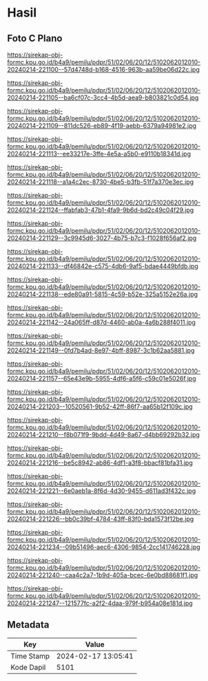 # Hasil

## Foto C Plano

https://sirekap-obj-formc.kpu.go.id/b4a9/pemilu/pdpr/51/02/06/20/12/5102062012010-20240214-221100--57d4748d-b168-4516-963b-aa59be06d22c.jpg

https://sirekap-obj-formc.kpu.go.id/b4a9/pemilu/pdpr/51/02/06/20/12/5102062012010-20240214-221105--ba6cf07c-3cc4-4b5d-aea9-b803821c0d54.jpg

https://sirekap-obj-formc.kpu.go.id/b4a9/pemilu/pdpr/51/02/06/20/12/5102062012010-20240214-221109--811dc526-eb89-4f19-aebb-6379a94981e2.jpg

https://sirekap-obj-formc.kpu.go.id/b4a9/pemilu/pdpr/51/02/06/20/12/5102062012010-20240214-221113--ee33217e-3ffe-4e5a-a5b0-e9110b18341d.jpg

https://sirekap-obj-formc.kpu.go.id/b4a9/pemilu/pdpr/51/02/06/20/12/5102062012010-20240214-221118--a1a4c2ec-8730-4be5-b3fb-51f7a370e3ec.jpg

https://sirekap-obj-formc.kpu.go.id/b4a9/pemilu/pdpr/51/02/06/20/12/5102062012010-20240214-221124--ffabfab3-47b1-4fa9-9b6d-bd2c49c04f29.jpg

https://sirekap-obj-formc.kpu.go.id/b4a9/pemilu/pdpr/51/02/06/20/12/5102062012010-20240214-221129--3c9945d6-3027-4b75-b7c3-f1028f656af2.jpg

https://sirekap-obj-formc.kpu.go.id/b4a9/pemilu/pdpr/51/02/06/20/12/5102062012010-20240214-221133--df46842e-c575-4db6-9af5-bdae4449bfdb.jpg

https://sirekap-obj-formc.kpu.go.id/b4a9/pemilu/pdpr/51/02/06/20/12/5102062012010-20240214-221138--ede80a91-5815-4c59-b52e-325a5152e26a.jpg

https://sirekap-obj-formc.kpu.go.id/b4a9/pemilu/pdpr/51/02/06/20/12/5102062012010-20240214-221142--24a065ff-d87d-4460-ab0a-4a6b288f4011.jpg

https://sirekap-obj-formc.kpu.go.id/b4a9/pemilu/pdpr/51/02/06/20/12/5102062012010-20240214-221149--0fd7b4ad-8e97-4bff-8987-3c1b62aa5881.jpg

https://sirekap-obj-formc.kpu.go.id/b4a9/pemilu/pdpr/51/02/06/20/12/5102062012010-20240214-221157--65e43e9b-5955-4df6-a5f6-c59c01e5026f.jpg

https://sirekap-obj-formc.kpu.go.id/b4a9/pemilu/pdpr/51/02/06/20/12/5102062012010-20240214-221203--10520561-9b52-42ff-86f7-aa65b12f109c.jpg

https://sirekap-obj-formc.kpu.go.id/b4a9/pemilu/pdpr/51/02/06/20/12/5102062012010-20240214-221210--f8b071f9-9bdd-4d49-8a67-d4bb69292b32.jpg

https://sirekap-obj-formc.kpu.go.id/b4a9/pemilu/pdpr/51/02/06/20/12/5102062012010-20240214-221216--be5c8942-ab86-4df1-a3f8-bbacf81bfa31.jpg

https://sirekap-obj-formc.kpu.go.id/b4a9/pemilu/pdpr/51/02/06/20/12/5102062012010-20240214-221221--6e0aeb1a-8f6d-4d30-9455-d611ad3f432c.jpg

https://sirekap-obj-formc.kpu.go.id/b4a9/pemilu/pdpr/51/02/06/20/12/5102062012010-20240214-221226--bb0c39bf-4784-43ff-83f0-bda1573f12be.jpg

https://sirekap-obj-formc.kpu.go.id/b4a9/pemilu/pdpr/51/02/06/20/12/5102062012010-20240214-221234--09b51496-aec6-4306-9854-2cc141746228.jpg

https://sirekap-obj-formc.kpu.go.id/b4a9/pemilu/pdpr/51/02/06/20/12/5102062012010-20240214-221240--caa4c2a7-1b9d-405a-bcec-6e0bd88681f1.jpg

https://sirekap-obj-formc.kpu.go.id/b4a9/pemilu/pdpr/51/02/06/20/12/5102062012010-20240214-221247--121577fc-a2f2-4daa-979f-b954a08e181d.jpg


## Metadata

| Key        | Value               |
| ---------- | ------------------- |
| Time Stamp | 2024-02-17 13:05:41 |
| Kode Dapil | 5101                |



